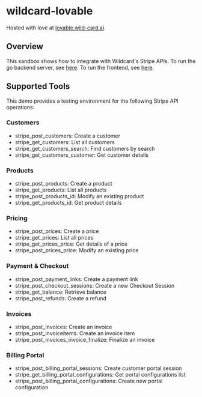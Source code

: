 # wildcard-lovable

Hosted with love at [lovable.wild-card.ai](https://lovable.wild-card.ai).

## Overview

This sandbox shows how to integrate with Wildcard's Stripe APIs.
To run the go backend server, see [here](go-server/README.md).
To run the frontend, see [here](sandbox/README.md).

## Supported Tools

This demo provides a testing environment for the following Stripe API operations:

### Customers
- stripe_post_customers: Create a customer
- stripe_get_customers: List all customers
- stripe_get_customers_search: Find customers by search
- stripe_get_customers_customer: Get customer details

### Products
- stripe_post_products: Create a product
- stripe_get_products: List all products
- stripe_post_products_id: Modify an existing product
- stripe_get_products_id: Get product details

### Pricing
- stripe_post_prices: Create a price
- stripe_get_prices: List all prices
- stripe_get_prices_price: Get details of a price
- stripe_post_prices_price: Modify an existing price

### Payment & Checkout
- stripe_post_payment_links: Create a payment link
- stripe_post_checkout_sessions: Create a new Checkout Session
- stripe_get_balance: Retrieve balance
- stripe_post_refunds: Create a refund

### Invoices
- stripe_post_invoices: Create an invoice
- stripe_post_invoiceitems: Create an invoice item
- stripe_post_invoices_invoice_finalize: Finalize an invoice

### Billing Portal
- stripe_post_billing_portal_sessions: Create customer portal session
- stripe_get_billing_portal_configurations: Get portal configurations list
- stripe_post_billing_portal_configurations: Create new portal configuration 

